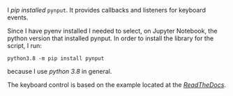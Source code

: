 I _pip installed_ `pynput`. It provides callbacks and listeners for keyboard events.

Since I have pyenv installed I needed to select, on Jupyter Notebook, the python version that installed pynput. In order to install the library for the script, I run:

```
python3.8 -m pip install pynput
```

because I use _python 3.8_ in general.

The keyboard control is based on the example located at the [_ReadTheDocs_](https://pynput.readthedocs.io/en/latest/keyboard.html#monitoring-the-keyboard).